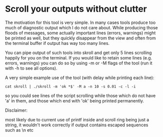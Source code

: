 # Scroll your outputs without clutter

The motivation for this tool is very simple. In many cases tools produce
too much of diagnostic output which I do not care about. While producing
those floods of messages, some actually important lines (errors, warnings)
might be printed as well, but they quickly disappear from the view and
often from the terminal buffer if output has way too many lines.

You can pipe output of such tools into skroll and get only 5 lines
scrolling happily for you on the terminal.  If you would like to retain
some lines (e.g. errors, warnings) you can do so by using -m or -M flags
of the tool (run it with -h to see all options).

A very simple example use of the tool (with delay while printing each line):

    cat skroll | ./skroll -m 'ok *$' -M a -n 10 -s 0.01 -c -l -i

so you could see lines of the script scrolling while those which do not have
'a' in them, and those which end with 'ok' being printed permanently.

Disclaimer:

 most likely due to current use of printf inside and scroll ring being
 just a string, it wouldn't work correctly if output contains escaped
 sequences such as \n etc
